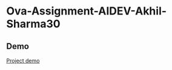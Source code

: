 # Ova-Assignment-AIDEV-Akhil-Sharma30

## Demo
[Project demo](https://www.loom.com/share/ad872ed74a584d1c9cd438d6e4e8436a?sid=1035c6ab-0d94-4a5d-ad56-97ef341673e7)
